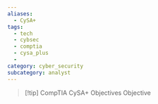 ```yaml
---
aliases:
  - CySA+ 
tags:
  - tech
  - cybsec
  - comptia
  - cysa_plus
  - 
category: cyber_security
subcategory: analyst
---
```

> [!tip] CompTIA CySA+ Objectives
> Objective 

# 